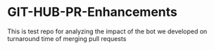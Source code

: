 # GIT-HUB-PR-Enhancements
This is test repo for analyzing the impact of the bot we developed on turnaround time of merging pull requests
